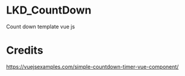 # LKD_CountDown
Count down template vue js


# Credits

https://vuejsexamples.com/simple-countdown-timer-vue-component/
